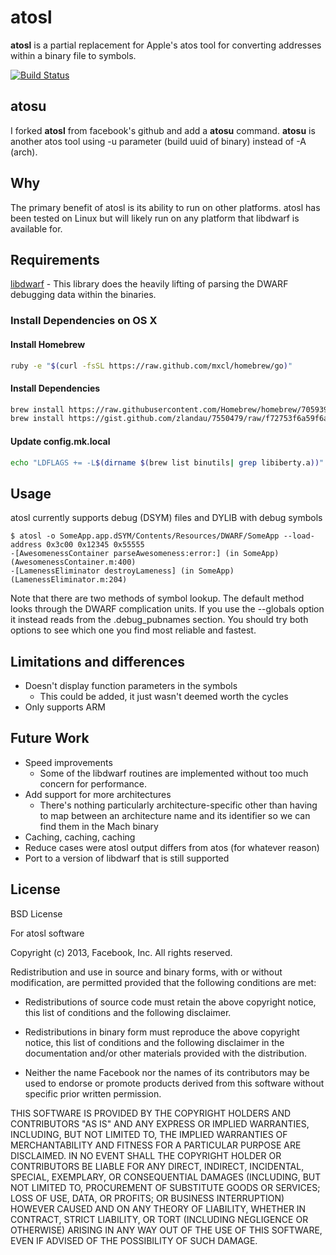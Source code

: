 # atosl

__atosl__ is a partial replacement for Apple's atos tool for converting
addresses within a binary file to symbols.

[![Build Status](https://travis-ci.org/facebook/atosl.png?branch=master)](https://travis-ci.org/facebook/atosl)

## atosu

I forked __atosl__ from facebook's github and add a __atosu__ command. 
__atosu__ is another atos tool using -u parameter (build uuid of binary) 
instead of -A (arch).

## Why

The primary benefit of atosl is its ability to run on other platforms.
atosl has been tested on Linux but will likely run on any platform that
libdwarf is available for.

## Requirements

[libdwarf](https://aur.archlinux.org/packages/libdwarf/) - This library
does the heavily lifting of parsing the DWARF debugging data within the
binaries.

### Install Dependencies on OS X

#### Install Homebrew

```sh
ruby -e "$(curl -fsSL https://raw.github.com/mxcl/homebrew/go)"
```

#### Install Dependencies

```sh
brew install https://raw.githubusercontent.com/Homebrew/homebrew/7059399/Library/Formula/binutils.rb
brew install https://gist.github.com/zlandau/7550479/raw/f72753f6a59f6a3fadf9a2e2952a9f6846c15a8d/libdwarf.rb
```

#### Update config.mk.local

```sh
echo "LDFLAGS += -L$(dirname $(brew list binutils| grep libiberty.a))" >> config.mk.local
```

## Usage

atosl currently supports debug (DSYM) files and DYLIB with debug symbols

```
$ atosl -o SomeApp.app.dSYM/Contents/Resources/DWARF/SomeApp --load-address 0x3c00 0x12345 0x55555
-[AwesomenessContainer parseAwesomeness:error:] (in SomeApp) (AwesomenessContainer.m:400)
-[LamenessEliminator destroyLameness] (in SomeApp) (LamenessEliminator.m:204)
```

Note that there are two methods of symbol lookup. The default method
looks through the DWARF complication units. If you use the --globals
option it instead reads from the .debug_pubnames section. You should try
both options to see which one you find most reliable and fastest.

## Limitations and differences

* Doesn't display function parameters in the symbols
  * This could be added, it just wasn't deemed worth the cycles
* Only supports ARM

## Future Work

* Speed improvements
  * Some of the libdwarf routines are implemented without too much concern for
    performance.
* Add support for more architectures
  * There's nothing particularly architecture-specific other than having to map
    between an architecture name and its identifier so we can find them in the
    Mach binary
* Caching, caching, caching
* Reduce cases were atosl output differs from atos (for whatever reason)
* Port to a version of libdwarf that is still supported

## License

BSD License

For atosl software

Copyright (c) 2013, Facebook, Inc. All rights reserved.

Redistribution and use in source and binary forms, with or without modification,
are permitted provided that the following conditions are met:

 * Redistributions of source code must retain the above copyright notice, this
   list of conditions and the following disclaimer.

 * Redistributions in binary form must reproduce the above copyright notice,
   this list of conditions and the following disclaimer in the documentation
   and/or other materials provided with the distribution.

 * Neither the name Facebook nor the names of its contributors may be used to
   endorse or promote products derived from this software without specific
   prior written permission.

THIS SOFTWARE IS PROVIDED BY THE COPYRIGHT HOLDERS AND CONTRIBUTORS "AS IS" AND
ANY EXPRESS OR IMPLIED WARRANTIES, INCLUDING, BUT NOT LIMITED TO, THE IMPLIED
WARRANTIES OF MERCHANTABILITY AND FITNESS FOR A PARTICULAR PURPOSE ARE
DISCLAIMED. IN NO EVENT SHALL THE COPYRIGHT HOLDER OR CONTRIBUTORS BE LIABLE FOR
ANY DIRECT, INDIRECT, INCIDENTAL, SPECIAL, EXEMPLARY, OR CONSEQUENTIAL DAMAGES
(INCLUDING, BUT NOT LIMITED TO, PROCUREMENT OF SUBSTITUTE GOODS OR SERVICES;
LOSS OF USE, DATA, OR PROFITS; OR BUSINESS INTERRUPTION) HOWEVER CAUSED AND ON
ANY THEORY OF LIABILITY, WHETHER IN CONTRACT, STRICT LIABILITY, OR TORT
(INCLUDING NEGLIGENCE OR OTHERWISE) ARISING IN ANY WAY OUT OF THE USE OF THIS
SOFTWARE, EVEN IF ADVISED OF THE POSSIBILITY OF SUCH DAMAGE.

